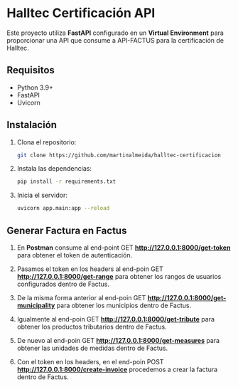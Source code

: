 # Halltec Certificación API

Este proyecto utiliza **FastAPI** configurado en un **Virtual Environment** para proporcionar una API que consume a API-FACTUS para la certificación de Halltec.

## Requisitos
- Python 3.9+
- FastAPI
- Uvicorn

## Instalación
1. Clona el repositorio:
   ```bash
   git clone https://github.com/martinalmeida/halltec-certificacion
   ```

2. Instala las dependencias:
    ```bash
    pip install -r requirements.txt
    ```

3. Inicia el servidor:
    ```bash
    uvicorn app.main:app --reload
    ```

## Generar Factura en Factus
1. En **Postman** consume al end-point GET **http://127.0.0.1:8000/get-token** para obtener el token de autenticación.

2. Pasamos el token en los headers al end-poin GET **http://127.0.0.1:8000/get-range** para obtener los rangos de usuarios configurados dentro de Factus.

3. De la misma forma anterior al end-poin GET **http://127.0.0.1:8000/get-municipality** para obtener los municipios dentro de Factus.

4. Igualmente al end-poin GET **http://127.0.0.1:8000/get-tribute** para obtener los productos tributarios dentro de Factus.

5. De nuevo al end-poin GET **http://127.0.0.1:8000/get-measures** para obtener las unidades de medidas dentro de Factus.

6. Con el token en los headers, en el end-poin POST **http://127.0.0.1:8000/create-invoice** procedemos a crear la factura dentro de Factus.